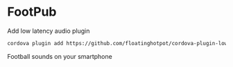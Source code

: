 FootPub
=======

Add low latency audio plugin
```bash
cordova plugin add https://github.com/floatinghotpot/cordova-plugin-lowlatencyaudio.git
```

Football sounds on your smartphone
